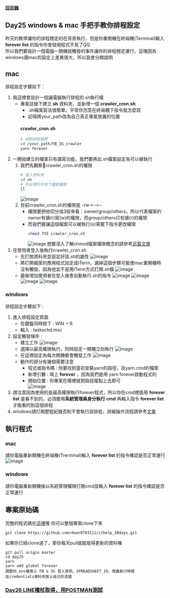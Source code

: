 #### [回目錄](../README.md)
## Day25 windows & mac 手把手教你排程設定

昨天的教學讓你的排程穩定的在背景執行，但是你重開機在終端機(Terminal)輸入 **forever list** 的指令你會發現程式不見了QQ  
所以我們要設計一個電腦一開機就觸發的事件讓你的排程穩定運行，這塊因為windows跟mac的設定上差異很大，所以我會分開說明  

mac
----
排程設定步驟如下：
1. 我這裡會設計一個讓電腦執行排程的.sh執行檔
    * 專案目錄下建立 **sh** 資料夾，並新增一個 **crawler_cron.sh** 
        * .sh檔案寫法很簡單，平常你怎麼在終端機下指令就怎麼寫
        * 記得將your_path改為自己真正專案放置的位置
        #### crawler_cron.sh
        ```sh
        # 啟動排程服務
        cd /your_path/FB_IG_crawler
        yarn forever
        ```
2. 一開始建立的檔案只有讀寫功能，我們要將此.sh檔案設定為可以被執行
    1. 我們先觀察crawler_cron.sh的權限
        ```sh
        # 進入資料夾
        cd sh
        # 列出資料夾地下檔案權限
        ll
        ```
        ![image](./article_img/macsh1.png)
    2. 目前crawler_cron.sh的權限是 -rw-r--r-- 
        * 權限要把他切分成3段來看：owner/group/others，所以代表檔案的owner有讀(r)寫(w)的權限，而group/others只有讀(r)的權限
        * 而我們要讓這個檔案可以被執行(x)需要下指令更改權限  
            ```sh
            chmod 755 crawler_cron.sh
            ```
            ![image](./article_img/macsh2.png)
        想要深入了解chmod檔案權限概念的請參考[這篇文章](https://shian420.pixnet.net/blog/post/344938711-%5Blinux%5D-chmod-%E6%AA%94%E6%A1%88%E6%AC%8A%E9%99%90%E5%A4%A7%E7%B5%B1%E6%95%B4!)
4. 在使用者登入後執行crawler_cron.sh
    * 先打開資料夾並設定好該.sh的屬性
        ![image](./article_img/mac1.png)
    * 將打開檔案的應用程式設定成iTerm，漏掉這個步驟可能使mac重開機時沒有觸發，因為他並不是用iTerm方式打開.sh檔
        ![image](./article_img/mac2.png)
    * 最後增加使用者在登入後會自動執行.sh的指令
        ![image](./article_img/mac3.png)
        ![image](./article_img/mac4.png)
        ![image](./article_img/mac5.png)
        ![image](./article_img/mac6.png)

### windows
排程設定步驟如下 :
1. 進入排程設定頁面
    * 在鍵盤同時按下 : WIN + R
    * 輸入 : taskschd.msc
2. 設定觸發條件 : 
    * 建立工作
    ![image](./article_img/win1.PNG)
    * 選擇以最高權限執行，同時設定一開機立刻執行
    ![image](./article_img/win2.PNG)
    * 在這裡設定為每次開機都會觸發工作
    ![image](./article_img/win3.PNG)
    * 動作的部分有幾個需要注意
        * 程式或指令碼 : 你要找到當初安裝yarn的路徑，及yarn.cmd的檔案  
        * 新增引數 : 填上 **forever** ，因為我們是用 yarn forever啟動程式的  
        * 開始位置 : 你專案在哪裡就把路徑複製上去即可  
    ![image](./article_img/win4.PNG)
3. 請注意因為使用的是最高權限執行forever程式，所以你在cmd裡面用 **forever list** 是看不到的，必須要用**系統管理員身分執行** **cmd** 再輸入指令 **forever list** 才能看的到這個排程
4. windows請打開歷程紀錄否則不會執行該排程，詳細操作流程請參考[文章](https://cjy998.pixnet.net/blog/post/63190869-%E5%B7%A5%E4%BD%9C%E6%8E%92%E7%A8%8B%E5%99%A8-%E5%95%9F%E7%94%A8%E6%AD%B7%E7%A8%8B%E8%A8%98%E9%8C%84-%E5%8E%9F%E9%A1%AF%E7%A4%BA%28%E5%B7%B2%E5%81%9C%E7%94%A8%29--win)  

執行程式
----
### mac
請你電腦重新開機在終端機(Trerminal)輸入 **forever list** 的指令確認是否正常運行
![image](./article_img/macterminal.png)

### windows
請你電腦重新開機後以系統管理權限打開cmd並輸入 **forever list** 的指令確認是否正常運行


專案原始碼
----
完整的程式碼在[這裡](https://github.com/dean9703111/ithelp_30days/day25)喔
你可以整個專案clone下來  
```
git clone https://github.com/dean9703111/ithelp_30days.git
```
如果你已經clone過了，那你每天pull就能取得更新的資料嚕  
```
git pull origin master
cd day25
yarn
yarn add global forever
調整你.env檔填上 FB & IG 登入資訊、SPREADSHEET_ID、爬蟲執行時間
在credentials資料夾放上自己的憑證
```
### [Day26 LINE權杖取得，用POSTMAN測試](/day26/README.md)
